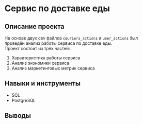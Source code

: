 # Сервис по доставке еды

## Описание проекта
На основе двух csv файлов `couriers_actions` и `user_actions` был проведён анализ работы сервиса по доставке еды.\
Проект состоит из трёх частей:
1. Характеристика работы сервиса
2. Анализ экономики сервиса
3. Анализ маркетинговых метрик сервиса

## Навыки и инструменты
* SQL
* PostgreSQL

## Выводы
